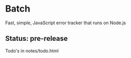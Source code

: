 Batch
=================
Fast, simple, JavaScript error tracker that runs on Node.js






Status: pre-release
----
Todo's in notes/todo.html
